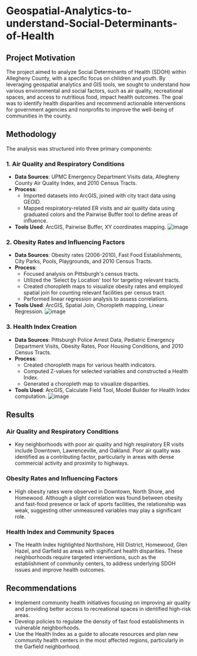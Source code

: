 # Geospatial-Analytics-to-understand-Social-Determinants-of-Health
## Project Motivation
The project aimed to analyze Social Determinants of Health (SDOH) within Allegheny County, with a specific focus on children and youth. By leveraging geospatial analytics and GIS tools, we sought to understand how various environmental and social factors, such as air quality, recreational spaces, and access to nutritious food, impact health outcomes. The goal was to identify health disparities and recommend actionable interventions for government agencies and nonprofits to improve the well-being of communities in the county.

## Methodology
The analysis was structured into three primary components:

### 1. **Air Quality and Respiratory Conditions**
   - **Data Sources**: UPMC Emergency Department Visits data, Allegheny County Air Quality Index, and 2010 Census Tracts.
   - **Process**: 
     - Imported datasets into ArcGIS, joined with city tract data using GEOID.
     - Mapped respiratory-related ER visits and air quality data using graduated colors and the Pairwise Buffer tool to define areas of influence.
   - **Tools Used**: ArcGIS, Pairwise Buffer, XY coordinates mapping.
![image](https://github.com/user-attachments/assets/3bb88244-aa0e-4c1f-a9a7-009fb14f185b)


### 2. **Obesity Rates and Influencing Factors**
   - **Data Sources**: Obesity rates (2006-2010), Fast Food Establishments, City Parks, Pools, Playgrounds, and 2010 Census Tracts.
   - **Process**:
     - Focused analysis on Pittsburgh's census tracts.
     - Utilized the 'Select by Location' tool for targeting relevant tracts.
     - Created choropleth maps to visualize obesity rates and employed spatial join for counting relevant facilities per census tract.
     - Performed linear regression analysis to assess correlations.
   - **Tools Used**: ArcGIS, Spatial Join, Choropleth mapping, Linear Regression.
![image](https://github.com/user-attachments/assets/bf118890-8eff-4495-bdf7-4bab6442098b)

### 3. **Health Index Creation**
   - **Data Sources**: Pittsburgh Police Arrest Data, Pediatric Emergency Department Visits, Obesity Rates, Poor Housing Conditions, and 2010 Census Tracts.
   - **Process**:
     - Created choropleth maps for various health indicators.
     - Computed Z-values for selected variables and constructed a Health Index.
     - Generated a choropleth map to visualize disparities.
   - **Tools Used**: ArcGIS, Calculate Field Tool, Model Builder for Health Index computation.
![image](https://github.com/user-attachments/assets/162af08a-f2c0-4ad6-a69e-9383ff80b4cd)

## Results
### **Air Quality and Respiratory Conditions**
- Key neighborhoods with poor air quality and high respiratory ER visits include Downtown, Lawrenceville, and Oakland. Poor air quality was identified as a contributing factor, particularly in areas with dense commercial activity and proximity to highways.

### **Obesity Rates and Influencing Factors**
- High obesity rates were observed in Downtown, North Shore, and Homewood. Although a slight correlation was found between obesity and fast-food presence or lack of sports facilities, the relationship was weak, suggesting other unmeasured variables may play a significant role.

### **Health Index and Community Spaces**
- The Health Index highlighted Northshore, Hill District, Homewood, Glen Hazel, and Garfield as areas with significant health disparities. These neighborhoods require targeted interventions, such as the establishment of community centers, to address underlying SDOH issues and improve health outcomes.

## Recommendations
- Implement community health initiatives focusing on improving air quality and providing better access to recreational spaces in identified high-risk areas.
- Develop policies to regulate the density of fast food establishments in vulnerable neighborhoods.
- Use the Health Index as a guide to allocate resources and plan new community health centers in the most affected regions, particularly in the Garfield neighborhood.

